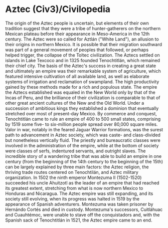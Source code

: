 # Aztec (Civ3)/Civilopedia

 
The origin of the Aztec people is uncertain, but elements of their own tradition suggest that they were a tribe of hunter-gatherers on the northern Mexican plateau before their appearance in Meso-America in the 12th century. The Aztec were so called for Aztlán ("White Land"), an allusion to their origins in northern Mexico. It is possible that their migration southward was part of a general movement of peoples that followed, or perhaps helped trigger, the collapse of the Toltec civilization. The Aztecs settled on islands in Lake Texcoco and in 1325 founded Tenochtitlán, which remained their chief city. The basis of the Aztec's success in creating a great state and ultimately an empire was their remarkable system of agriculture, which featured intensive cultivation of all available land, as well as elaborate systems of irrigation and reclamation of swampland. The high productivity gained by these methods made for a rich and populous state. The empire the Aztecs established was equaled in the New World only by that of the Incas of Peru, and the brilliance of their civilization is comparable to that of other great ancient cultures of the New and the Old World.
Under a succession of ambitious kings they established a dominion that eventually stretched over most of present-day Mexico. By commerce and conquest, Tenochtitlán came to rule an empire of 400 to 500 small states, comprising by 1519 some five- to six-million people spread over 80,000 square miles. Valor in war, notably in the feared Jaguar Warrior formations, was the surest path to advancement in Aztec society, which was caste- and class-divided but nonetheless vertically fluid. The priestly and bureaucratic classes were involved in the administration of the empire, while at the bottom of society were classes of serfs, indentured servants, and outright slaves. The incredible story of a wandering tribe that was able to build an empire in one century (from the beginning of the 14th century to the beginning of the 15th) can be largely explained by three main factors: the Aztec religion, the thriving trade routes centered on Tenochtilán, and Aztec military organization. In 1502 the ninth emperor Montezuma II (1502-1520) succeeded his uncle Ahuitzotl as the leader of an empire that had reached its greatest extent, stretching from what is now northern Mexico to Honduras and Nicaragua. The Aztec empire was still expanding, and its society still evolving, when its progress was halted in 1519 by the appearance of Spanish adventurers. Montezuma was taken prisoner by Hernándo Cortés and died in custody. Montezuma's successors, Cuitláhuac and Cuauhtémoc, were unable to stave off the conquistadors and, with the Spanish sack of Tenochtitlán in 1521, the Aztec empire came to an end.